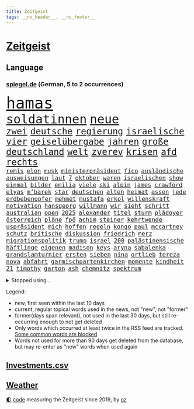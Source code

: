 ```yaml
---
title: Zeitgeist
tags: __no_header__, __no_footer__
---
```


# [Zeitgeist](https://oliz.io/zeitgeist/)

## Language

<h3><a href="https://www.spiegel.de" target="_blank">spiegel.de</a> (German, 5 to 2 occurrences)</h3>
<p style="font-family:monospace">
<span style="font-size:32pt"><a href="news_links.html#hamas" class="current">hamas</a></span>
<br>
<span style="font-size:25pt"><a href="news_links.html#soldatinnen" class="new">soldatinnen</a></span>
<span style="font-size:25pt"><a href="news_links.html#neue" class="current">neue</a></span>
<br>
<span style="font-size:18pt"><a href="news_links.html#zwei" class="current">zwei</a></span>
<span style="font-size:18pt"><a href="news_links.html#deutsche" class="current">deutsche</a></span>
<span style="font-size:18pt"><a href="news_links.html#regierung" class="current">regierung</a></span>
<span style="font-size:18pt"><a href="news_links.html#israelische" class="current">israelische</a></span>
<span style="font-size:18pt"><a href="news_links.html#vier" class="current">vier</a></span>
<span style="font-size:18pt"><a href="news_links.html#geiselübergabe" class="new">geiselübergabe</a></span>
<span style="font-size:18pt"><a href="news_links.html#jahren" class="current">jahren</a></span>
<span style="font-size:18pt"><a href="news_links.html#große" class="current">große</a></span>
<span style="font-size:18pt"><a href="news_links.html#deutschland" class="current">deutschland</a></span>
<span style="font-size:18pt"><a href="news_links.html#welt" class="current">welt</a></span>
<span style="font-size:18pt"><a href="news_links.html#zverev" class="current">zverev</a></span>
<span style="font-size:18pt"><a href="news_links.html#krisen" class="current">krisen</a></span>
<span style="font-size:18pt"><a href="news_links.html#afd" class="current">afd</a></span>
<span style="font-size:18pt"><a href="news_links.html#rechts" class="current">rechts</a></span>
<br>
<span style="font-size:12pt"><a href="news_links.html#remis" class="current">remis</a></span>
<span style="font-size:12pt"><a href="news_links.html#elon" class="current">elon</a></span>
<span style="font-size:12pt"><a href="news_links.html#musk" class="current">musk</a></span>
<span style="font-size:12pt"><a href="news_links.html#ministerpräsident" class="current">ministerpräsident</a></span>
<span style="font-size:12pt"><a href="news_links.html#fico" class="current">fico</a></span>
<span style="font-size:12pt"><a href="news_links.html#ausländische" class="current">ausländische</a></span>
<span style="font-size:12pt"><a href="news_links.html#ausweisungen" class="new">ausweisungen</a></span>
<span style="font-size:12pt"><a href="news_links.html#laut" class="current">laut</a></span>
<span style="font-size:12pt"><a href="news_links.html#7" class="current">7</a></span>
<span style="font-size:12pt"><a href="news_links.html#oktober" class="current">oktober</a></span>
<span style="font-size:12pt"><a href="news_links.html#waren" class="current">waren</a></span>
<span style="font-size:12pt"><a href="news_links.html#israelischen" class="current">israelischen</a></span>
<span style="font-size:12pt"><a href="news_links.html#show" class="current">show</a></span>
<span style="font-size:12pt"><a href="news_links.html#einmal" class="current">einmal</a></span>
<span style="font-size:12pt"><a href="news_links.html#bilder" class="current">bilder</a></span>
<span style="font-size:12pt"><a href="news_links.html#emilia" class="current">emilia</a></span>
<span style="font-size:12pt"><a href="news_links.html#viele" class="current">viele</a></span>
<span style="font-size:12pt"><a href="news_links.html#ski" class="current">ski</a></span>
<span style="font-size:12pt"><a href="news_links.html#alpin" class="current">alpin</a></span>
<span style="font-size:12pt"><a href="news_links.html#james" class="current">james</a></span>
<span style="font-size:12pt"><a href="news_links.html#crawford" class="new">crawford</a></span>
<span style="font-size:12pt"><a href="news_links.html#elyas" class="new">elyas</a></span>
<span style="font-size:12pt"><a href="news_links.html#m’barek" class="new">m’barek</a></span>
<span style="font-size:12pt"><a href="news_links.html#star" class="current">star</a></span>
<span style="font-size:12pt"><a href="news_links.html#deutschen" class="current">deutschen</a></span>
<span style="font-size:12pt"><a href="news_links.html#alten" class="current">alten</a></span>
<span style="font-size:12pt"><a href="news_links.html#heimat" class="current">heimat</a></span>
<span style="font-size:12pt"><a href="news_links.html#assen" class="new">assen</a></span>
<span style="font-size:12pt"><a href="news_links.html#jede" class="current">jede</a></span>
<span style="font-size:12pt"><a href="news_links.html#erdbebenopfer" class="new">erdbebenopfer</a></span>
<span style="font-size:12pt"><a href="news_links.html#mehmet" class="current">mehmet</a></span>
<span style="font-size:12pt"><a href="news_links.html#mustafa" class="new">mustafa</a></span>
<span style="font-size:12pt"><a href="news_links.html#erkol" class="new">erkol</a></span>
<span style="font-size:12pt"><a href="news_links.html#willenskraft" class="new">willenskraft</a></span>
<span style="font-size:12pt"><a href="news_links.html#motivation" class="new">motivation</a></span>
<span style="font-size:12pt"><a href="news_links.html#hansgeorg" class="new">hansgeorg</a></span>
<span style="font-size:12pt"><a href="news_links.html#willmann" class="new">willmann</a></span>
<span style="font-size:12pt"><a href="news_links.html#wir" class="current">wir</a></span>
<span style="font-size:12pt"><a href="news_links.html#sieht" class="current">sieht</a></span>
<span style="font-size:12pt"><a href="news_links.html#schritt" class="current">schritt</a></span>
<span style="font-size:12pt"><a href="news_links.html#australian" class="current">australian</a></span>
<span style="font-size:12pt"><a href="news_links.html#open" class="current">open</a></span>
<span style="font-size:12pt"><a href="news_links.html#2025" class="current">2025</a></span>
<span style="font-size:12pt"><a href="news_links.html#alexander" class="current">alexander</a></span>
<span style="font-size:12pt"><a href="news_links.html#titel" class="current">titel</a></span>
<span style="font-size:12pt"><a href="news_links.html#sturm" class="current">sturm</a></span>
<span style="font-size:12pt"><a href="news_links.html#plädoyer" class="current">plädoyer</a></span>
<span style="font-size:12pt"><a href="news_links.html#österreich" class="current">österreich</a></span>
<span style="font-size:12pt"><a href="news_links.html#pläne" class="current">pläne</a></span>
<span style="font-size:12pt"><a href="news_links.html#fpö" class="current">fpö</a></span>
<span style="font-size:12pt"><a href="news_links.html#achim" class="new">achim</a></span>
<span style="font-size:12pt"><a href="news_links.html#steiner" class="current">steiner</a></span>
<span style="font-size:12pt"><a href="news_links.html#kehrtwende" class="current">kehrtwende</a></span>
<span style="font-size:12pt"><a href="news_links.html#uspräsident" class="current">uspräsident</a></span>
<span style="font-size:12pt"><a href="news_links.html#mich" class="current">mich</a></span>
<span style="font-size:12pt"><a href="news_links.html#hoffen" class="current">hoffen</a></span>
<span style="font-size:12pt"><a href="news_links.html#regeln" class="current">regeln</a></span>
<span style="font-size:12pt"><a href="news_links.html#kongo" class="current">kongo</a></span>
<span style="font-size:12pt"><a href="news_links.html#paul" class="current">paul</a></span>
<span style="font-size:12pt"><a href="news_links.html#mccartney" class="current">mccartney</a></span>
<span style="font-size:12pt"><a href="news_links.html#schutz" class="current">schutz</a></span>
<span style="font-size:12pt"><a href="news_links.html#britische" class="current">britische</a></span>
<span style="font-size:12pt"><a href="news_links.html#diskussion" class="current">diskussion</a></span>
<span style="font-size:12pt"><a href="news_links.html#friedrich" class="current">friedrich</a></span>
<span style="font-size:12pt"><a href="news_links.html#merz" class="current">merz</a></span>
<span style="font-size:12pt"><a href="news_links.html#migrationspolitik" class="current">migrationspolitik</a></span>
<span style="font-size:12pt"><a href="news_links.html#trump" class="current">trump</a></span>
<span style="font-size:12pt"><a href="news_links.html#israel" class="current">israel</a></span>
<span style="font-size:12pt"><a href="news_links.html#200" class="current">200</a></span>
<span style="font-size:12pt"><a href="news_links.html#palästinensische" class="current">palästinensische</a></span>
<span style="font-size:12pt"><a href="news_links.html#häftlinge" class="current">häftlinge</a></span>
<span style="font-size:12pt"><a href="news_links.html#eigenen" class="current">eigenen</a></span>
<span style="font-size:12pt"><a href="news_links.html#madison" class="current">madison</a></span>
<span style="font-size:12pt"><a href="news_links.html#keys" class="new">keys</a></span>
<span style="font-size:12pt"><a href="news_links.html#aryna" class="new">aryna</a></span>
<span style="font-size:12pt"><a href="news_links.html#sabalenka" class="new">sabalenka</a></span>
<span style="font-size:12pt"><a href="news_links.html#grandslamturnier" class="current">grandslamturnier</a></span>
<span style="font-size:12pt"><a href="news_links.html#ersten" class="current">ersten</a></span>
<span style="font-size:12pt"><a href="news_links.html#sieben" class="current">sieben</a></span>
<span style="font-size:12pt"><a href="news_links.html#nina" class="current">nina</a></span>
<span style="font-size:12pt"><a href="news_links.html#ortlieb" class="new">ortlieb</a></span>
<span style="font-size:12pt"><a href="news_links.html#tereza" class="new">tereza</a></span>
<span style="font-size:12pt"><a href="news_links.html#nova" class="current">nova</a></span>
<span style="font-size:12pt"><a href="news_links.html#abfahrt" class="current">abfahrt</a></span>
<span style="font-size:12pt"><a href="news_links.html#garmischpartenkirchen" class="current">garmischpartenkirchen</a></span>
<span style="font-size:12pt"><a href="news_links.html#momente" class="current">momente</a></span>
<span style="font-size:12pt"><a href="news_links.html#kindheit" class="current">kindheit</a></span>
<span style="font-size:12pt"><a href="news_links.html#21" class="current">21</a></span>
<span style="font-size:12pt"><a href="news_links.html#timothy" class="new">timothy</a></span>
<span style="font-size:12pt"><a href="news_links.html#garton" class="new">garton</a></span>
<span style="font-size:12pt"><a href="news_links.html#ash" class="new">ash</a></span>
<span style="font-size:12pt"><a href="news_links.html#chemnitz" class="new">chemnitz</a></span>
<span style="font-size:12pt"><a href="news_links.html#spektrum" class="new">spektrum</a></span>
</p>
<details>
<summary>Stopped using...</summary>
<p class="former" style="font-size:12pt">
kohle(1556) angela(1555) autor(1555) merkel(1555) vereinigten(1555) befinden(1554) evakuiert(1554) gefährliche(1554) münchner(1554) nationalmannschaft(1554) also(1553) amsterdam(1553) belarus(1553) beobachten(1553) hsv(1553) hört(1553) brüssel(1552) dies(1552) märz(1552) sv(1552) unabhängige(1552) wechseln(1552) arbeitnehmer(1551) erklärung(1551) geschäfte(1551) jedem(1551) pflege(1551) schaltet(1551) gefährlichen(1550) gewaltig(1550) tragen(1550) verfolgen(1550) angeklagte(1549) ausgeschlossen(1549) beispielen(1549) daher(1549) entdeckte(1549) fielen(1549) kolumnist(1549) kraftvoll(1549) literatur(1549) passt(1549) ronaldo(1549) zuschauer(1549) ankündigung(1548) carsten(1548) einigung(1548) landtag(1548) philippinen(1548) versprochen(1548) besitzer(1547) gastgeber(1547) türkische(1547) zeitweise(1547) befreien(1546) bestellt(1546) brücke(1546) bundesrepublik(1546) freiheitsstrafe(1546) herbst(1546) litauen(1546) sichern(1546) spekuliert(1546) wettbewerb(1546) 2019(1545) rettet(1545) schiedsrichter(1545) texas(1545) fußballprofi(1544) nordsee(1544) polens(1544) 31(1543) bestimmt(1543) bundesstaat(1543) enthüllt(1543) netzwerk(1543) sports(1543) tötung(1543) augsburg(1542) ausfallen(1542) beschlossen(1542) verbindet(1542) beziehungen(1541) empört(1541) i(1541) regt(1541) 3(1540) erneuten(1540) distanz(1539) produktion(1539) ii(1538) schaffte(1538) kontakte(1537) jüngere(1536) zurückgegangen(1534) vieles(1533) belegen(1532) katholischen(1532) geprägt(1531) mission(1531) presse(1531) züge(1531) halb(1530) heftigen(1530) mehrerer(1530) münster(1530) bestmarke(1527) konkrete(1527) whatsapp(1526) gehörte(1521) munition(1516) katharina(1507) maschinen(1484) berichtete(1458) gestanden(1330) sammelt(1293) truppe(1292) verdi(1290) freigesprochen(1274) verbunden(1273) verurteilung(1269) 700(1246) kameras(1244) konzerns(1242) erkrankte(1240) ukrainischer(1238) angestellten(1220) entstanden(1205) vorfeld(1194) regierungschefin(1179) elke(1176) heidenreich(1176) gestört(1158) roth(1158) luftwaffe(1153) einziger(1131) ukrainer(1117) bat(1109) gefechte(1101) genehmigt(1101) afrikanischen(1075) herausgefunden(1072) verantwortlichen(1059) baustelle(1027) künstlerin(1027) hochrangigen(1022) überlebenden(1011) wall(1006) aufeinander(980) grünenpolitikerin(960) kaffee(944) misshandelt(938) profi(936) neustart(926) partnerin(919) verstoßen(918) verzeichnet(918) rettungsaktion(907) folgten(904) chinesen(899) drohnenangriff(894) island(888) wagner(888) führten(880) peru(876) raten(876) 63(872) ereignet(850) zurückkehren(850) aviv(834) einsamkeit(833) aktivist(824) methoden(822) pakete(822) pjöngjang(819) forschung(811) fängt(799) erreichbar(792) ausgemacht(787) redet(780) abbauen(776) pop(769) wechselte(766) mächtige(762) tauchte(750) legendäre(749) fahnder(738) sachsens(727) erleidet(726) flaschen(720) ricarda(717) freiwillige(705) jäger(704) schweres(698) vermeintliche(692) uefa(691) außergewöhnlich(687) ministerpräsidenten(685) uhren(685) aufträge(682) 15jähriger(671) rio(669) angenommen(667) laden(667) kreuz(665) betreiben(663) dringen(661) fließen(661) diplomatische(648) heimlich(648) schließung(647) dringt(634) schottischen(629) amtsinhaber(628) jagen(618) forscherin(615) kretschmer(610) arabischen(608) lied(607) zürich(606) rechter(604) gelände(597) schockiert(596) schlagabtausch(594) gehandelt(590) bundeshaushalt(589) helden(586) fürth(580) wuchs(579) zwischenfall(568) basis(565) selben(565) 2013(564) lebend(562) milliardenschweren(560) fußballem(553) prägte(553) flieger(548) erweitert(545) stockt(541) bewaffnete(536) politikerinnen(535) schönste(531) häfen(528) stützen(525) prägen(513) 96(512) militärhilfe(511) amerikanischen(502) nordkoreas(501) 03(497) umgehend(494) beute(492) onkel(491) fußballfans(484) weitet(484) moritz(477) lebende(472) getöteter(469) verheiratet(467) raumstation(458) medizinische(457) tabellenführung(455) taugen(453) asylverfahren(452) emotionaler(444) erfindung(444) gewähren(432) kilo(430) adam(423) recep(421) tayyip(421) beyoncé(415) beschuldigte(414) stellten(414) influencerin(413) verhält(411) bombardiert(410) produzent(408) wisconsin(408) gespalten(407) dfbteam(402) figur(402) beklagen(399) großstädten(399) notlage(399) islamische(398) leise(398) bedrängnis(393) notfall(393) wahre(392) südosten(390) unwahrscheinlich(390) trauen(389) buchempfehlungen(385) positives(385) vergleichsweise(385) riesigen(383) aufgebaut(382) ermittlungsverfahren(381) zeitalter(381) is(380) oma(380) astronauten(378) iss(378) hektar(375) finanziellen(372) temu(370) bunker(368) schumacher(367) rutscht(366) australischer(362) ehren(351) allgegenwärtig(343) matteo(343) potsdam(341) 160(338) spottet(337) harvey(334) potsdamer(333) reihenweise(333) trick(330) minderjährigen(328) verbotene(328) schwein(327) plänen(326) marathon(325) realistische(324) alzheimer(323) begeistern(323) fraglich(323) hing(322) ausmacht(319) gerieten(318) maximilian(317) reklamiert(316) garweg(315) potter(314) pferde(312) übertrieben(312) fair(311) sitze(310) rihanna(308) 35000(306) mitmachen(305) fremden(304) heilbronn(303) ehen(302) erfüllung(301) jacht(301) angeschlagene(298) haiti(297) lizenz(296) pogačar(296) tadej(296) andrang(295) kümmerte(294) segeln(292) verstappen(292) geringer(291) diana(290) dominierte(289) royals(288) porträt(287) rekonstruieren(283) einblick(281) afdabgeordneter(280) unseres(278) bekannter(277) faktencheck(276) ruhrgebiet(275) studien(274) verläuft(273) vorfahren(272) fußballbund(271) fußballers(269) bräuchte(264) relativ(258) chinese(256) mischt(256) diplomatischen(255) vergisst(254) entgeht(253) weltgrößten(252) regelung(251) usgericht(251) bmw(250) fuchs(250) kriselnden(248) gezielten(246) jessica(244) menschheit(244) premiers(243) euphorie(242) kadyrow(242) ramsan(242) polarisiert(241) raumschiff(241) leitete(240) geldwäsche(239) begeisterung(238) gene(238) hitlers(238) mercedesbenz(238) 21jährige(236) flop(236) verpassten(236) unbekanntes(235) tischtennis(234) verletzen(234) mysteriösen(232) heidenreichs(231) m(231) beschließen(230) wahlergebnis(230) absagen(229) einzig(228) planten(228) afrikanische(227) auseinandersetzungen(226) fernost(226) vergleichen(224) veronika(224) griechische(222) schumachers(222) christen(221) staatsbesuch(220) bekundet(219) googles(218) shitstorm(218) stich(218) ausgebrannt(217) kigenerierten(216) stadtverwaltung(216) verschwörungsmythen(216) durchschnittlich(211) verwaltungsgericht(211) gabe(210) rohr(210) anfangs(208) verwüstet(208) existieren(207) lebewesen(207) verzehr(207) cockpit(206) zurückzahlen(206) indische(205) lauern(205) seltenen(204) zwischenzeitlich(202) spuckt(201) grünenabgeordnete(200) grüner(200) fußballspiel(199) nachtzug(199) bundeskriminalamt(198) kräftige(198) vielfalt(196) postings(195) strebt(195) rechtliche(194) hogan(192) königliche(192) leeren(192) mick(192) moderierte(192) abgerissen(191) look(190) meiner(190) gündoğan(189) i̇lkay(189) zulassung(189) passende(188) usmilitär(188) medikament(187) ruf(187) erfinden(186) nations(184) zeichnen(184) erschüttern(183) überzeugte(183) blutige(182) erwischt(182) strenge(181) wahrscheinlicher(180) erotik(179) oberfläche(179) selbstzweifel(179) afdwähler(178) krankenwagen(178) existiert(177) heimwm(175) zwölfjährige(175) satellitenbilder(174) niedrigsten(173) verkörpert(173) zuspruch(173) clips(172) cnn(172) geschah(172) führungswechsel(171) erpressung(170) vorgeschlagen(168) überfiel(168) 83(167) erschöpfung(167) gruppenphase(167) age(166) schwimmt(166) mafia(165) martina(165) sekte(165) 25000(164) finanzministerin(164) gewehr(164) sparprogramm(164) knüpfen(163) potenzielle(163) behauptete(161) dir(160) transport(160) kolumbianischen(159) lächerlich(159) iron(158) analysen(157) 73(156) ausgestattet(156) eigenschaften(156) sechsten(156) funktion(155) feiertagen(154) bond(153) gegenschlag(152) verzeihung(152) riese(151) racing(150) renate(150) rennfahrer(149) rufe(149) entschuldigte(148) gründlich(148) äußere(148) sprengsatz(147) umweltkatastrophe(147) 1993(146) gemeinsamkeiten(146) einladen(145) ifoindex(145) kunstwerke(145) valley(145) zurückschlagen(144) weltrekorde(143) ermöglicht(142) riskant(142) autokrat(141) charts(140) signale(140) hergestellt(139) süchtig(139) ceo(138) terroranschlag(138) australische(137) neumann(137) würzburg(137) abgebaut(136) asiatischen(136) autofahrten(136) filialen(136) sparpläne(136) biologische(135) gebiets(135) landstraßen(135) stritt(135) enthoben(134) ifoinstituts(134) kabul(134) verbannt(134) verweis(134) hassan(133) berufliche(132) erstattet(132) frauenrechte(132) arbeitsplätze(131) lava(131) ajax(130) ikea(130) polnischer(130) abgefangen(129) brasilianischen(129) steuerzahler(129) überrumpelt(129) bauarbeiten(128) libyen(128) verkörperte(127) basketballweltmeister(126) betäubt(126) burkhard(126) pakistanischen(126) dietmar(125) gunn(125) 007(124) anschlags(124) globaler(124) mpox(124) nachhaltig(124) mpoxvariante(123) spieltag(123) trost(123) videospiele(123) beweis(122) finanzexperte(122) angeschossen(121) h(121) ladesäulen(121) mahnung(121) miss(121) sc(119) sobald(119) alex(118) erreger(118) kloeppel(118) unverzichtbar(118) festgenommene(117) karsten(117) emiraten(116) langsamer(116) ten(116) befugnisse(115) begleichen(115) gestiegenen(115) südfrankreich(115) aufhört(114) bundesrichter(114) restauriert(114) sportlern(114) essenziell(113) vergabe(113) zwang(113) abgeschnitten(112) alleine(112) besatzungsmitglieder(112) apprentice(111) vwchef(111) zulässig(111) geliebten(110) teuersten(110) auslosung(109) dfbkapitän(109) hoppenstedt(109) notwendig(109) udo(109) verunglückten(108) horrenden(107) dreieinhalb(106) hama(106) inland(106) lebensmittelpreise(105) vermittelt(103) wiedereröffnung(103) achillessehne(102) aston(102) lebender(102) spiegelrecherchen(102) dreier(101) exrafterrorist(100) infiziert(100) vergewaltigungsprozess(100) landespolitiker(99) rätselhaften(99) schwergewicht(99) eingeliefert(98) einziehen(98) indigene(98) marketing(98) rtl+(98) tiktokstar(98) tvmoderator(98) flutopfer(97) ufer(97) bescheid(96) fabriken(96) juristischen(96) techno(96) usedom(96) autofahrern(95) fernzuhalten(95) stunts(95) bösen(94) ursprung(94) verwandten(94) günstigere(93) ignorierte(93) streamingdienst(93) volkswagens(93) weltfußballer(93) bomber(91) country(91) verbotenen(91) afc(90) hermann(90) schlüsse(90) todesurteil(90) 17jährigen(89) a6(89) augenarzt(89) erpresser(89) gewaschen(89) igor(89) misere(89) tierischen(89) hape(88) kerkeling(88) passend(88) verstorbenem(88) führungspersonal(87) klaut(87) lehmann(87) nsdap(87) täuschte(87) billiger(86) erschreckend(86) frische(86) prozessbeginn(86) sensible(86) bundespartei(85) dementsprechend(85) filmförderung(85) gestützt(85) giro(85) minutenprotokoll(85) neuverfilmung(85) seebrücke(85) segeberg(85) techniker(85) wirke(85) gedankenkarussell(84) kapitäns(84) machtoption(84) massenmörder(84) meistgesuchten(84) nachgefragt(84) pubs(84) tarifgespräche(84) überwältigt(84) ergeht(83) flugobjekte(83) schrammt(83) wohnhäuser(83) aktueller(82) esse(82) kräftigen(82) natenom(82) semester(82) transsexuelle(82) lev(81) oregon(81) seltsames(81) vorhersage(81) adnoc(80) beheben(80) covestro(80) erik(80) führungskräfte(80) kern(80) telefonnummer(80) ölkonzern(80) arafat(79) bezogen(79) elfjähriges(79) energiesektor(79) hollywoodschauspieler(79) schmieden(79) transfermarkt(79) fünfjährige(78) jersey(78) kabine(78) landesinneren(78) stanley(78) tageszeit(78) tötungsdelikts(78) unvorhergesehenen(78) bedrohte(77) gedenkt(77) ingenieure(77) kristina(77) menü(77) pflegeversicherung(77) beispielloser(76) dankbarkeit(76) geoffrey(76) kürzel(76) sportvereinen(76) autokennzeichen(75) kategorie(75) 50jährige(74) didi(74) erntezeit(74) fatal(74) geburtenrate(74) höchstens(74) laufe(73) spiegeltexte(73) unerreichbar(73) winzig(73) beharrlich(72) engelshaar(72) exklusiv(72) gebäuden(72) gibt's(72) kitamisere(72) pistazienfüllung(72) schokolade(72) bibel(71) britta(71) epos(71) freundlicher(71) kita(71) präsenz(71) regierungschefs(71) rekordniveau(71) sandberg(71) spiegelkorrespondentin(71) bundesrat(70) deckte(70) dunkelheit(70) heftigem(70) knapper(70) radaktivisten(70) erzieher(69) erzieherinnen(69) gleichgesinnten(69) wahnsinnig(69) avignonprozess(68) fortan(68) herrschte(68) kantersieg(68) lachen(68) meilenstein(68) mobilfunk(68) passe(68) strukturellen(68) adventskalender(67) ernüchternd(67) familienpolitik(67) finn(67) hefter(67) spohr(67) studios(67) unternehmensberater(67) verdienenden(67) bröckeln(66) nebenwirkungen(66) anfliegende(65) effiziente(65) entlastungen(65) schubert(65) topverdiener(65) verstorbener(65) antike(64) delfine(64) erkältung(64) spalten(64) superman(64) werkstattkosten(64) 80000(63) regierungsangaben(63) schlappe(63) bas(62) beleg(62) bärbel(62) door(62) guido(62) kasan(62) krisenherden(62) modellen(62) steuerentlastungen(62) tarifstreit(62) verbrennen(62) wehrdienst(62) weiden(62) aka(61) andrij(61) gefährdung(61) liv(61) selfcare(61) strömquist(61) verwandte(61) fahre(60) fußballliga(60) gelder(60) geldtransportbranche(60) greuther(60) nordgaza(60) rüstungsexporte(60) schachweltmeister(60) spiegelde(60) vatikan(60) journal(59) leuven(59) musikproduzent(59) noalynn(59) synthetische(59) vertretungen(59) kraftvolle(58) traditionell(58) bewunderung(57) dunkles(57) kredit(57) that(57) verschenkt(57) bestehe(56) nordosten(56) offizieller(56) tortur(56) waggons(56) 13jährigen(55) 39(55) ausdruck(55) bedrohungen(55) blatt(55) deutschkolumne(55) hag(55) heiliges(55) hinterließ(55) kostümiert(55) megaprojekt(55) 78(54) geldautomatensprenger(54) gysi(54) krankgeschrieben(54) luftaufnahmen(54) löhne(54) rúben(54) topdiplomaten(54) verfilmt(54) elbtower(53) helena(53) kalkulieren(53) mahnte(53) propagandashow(53) sound(53) verspätet(53) zurückgeholt(53) ökonomische(53) bosnien(52) eingeleitet(52) hamburgs(52) kleinsten(52) sexismus(52) usbotschafter(52) angebliches(51) argwohn(51) gesundheitsrisiken(51) klimaziele(51) sexy(51) süßes(51) versetzte(51) wiedereröffnet(51) bournemouth(50) gespür(50) glänzen(50) kommissarin(50) mobile(50) schulzeit(50) university(50) anrufer(49) kaspischen(49) nets(49) sparplan(49) village(49) abouchaker(48) ansprache(48) beliebte(48) beten(48) bundestagspräsidentin(48) facebookpost(48) herausgegeben(48) millionenstrafe(48) spiegeltvreporter(48) urwald(48) augenblick(47) koalitionsstreit(47) orlando(47) smartwatch(47) smog(47) strafverfahren(47) usbörse(47) verkleideter(47) homosexuelle(46) jesus(46) maccabi(46) rechnete(46) schweinen(46) gröner(45) kathedrale(45) kleinste(45) transparent(45) ausreichenden(44) echtheit(44) kinderkrankenhaus(44) künast(44) mitbringen(44) feuerwerkskörpern(43) frühestens(43) kukies(43) portauprince(43) wirtschaftsweisen(43) bratsommer(42) münchnerinnen(42) rückführung(42) verhöhnt(42) atalanta(41) impfquoten(41) bergamo(40) beschlüsse(40) bildungsweg(40) ozean(40) popkonzert(40) rituale(40) seniorenheim(40) sozialdemokratin(40) streaming(40) weiterfahren(40) dortige(39) erinnerte(39) fahrplan(39) kennzeichen(39) personalentscheidungen(39) purzeln(39) spielchen(39) verordnet(39) abkehr(38) gekündigte(38) mittelgebirgen(38) bundestages(37) delegation(37) entschädigungen(37) etablierte(37) haldenwang(37) kay(37) lästige(37) scholz'(37) unerfahrenen(37) unterseekabel(37) versicherten(37) columbus(36) levi(36) skigebiet(36) unsicheren(36) autoreifen(35) barbra(35) christdemokrat(35) fidelius(35) graça(35) keineswegs(35) peters(35) schmid(35) streisand(35) weihnachtsferien(35) weihnachtsshow(35) bisheriger(34) erschütternd(34) kardinal(34) resilienz(34) erpressen(33) funkspruch(33) hort(33) kaufmann(33) rentensystem(33) schuldgefühle(33) verwundete(33) begehrt(32) cadillac(32) comicfigur(32) dringender(32) entfesselt(32) gans(32) gebaute(32) gesteckt(32) grundsteuer(32) stadtbild(32) dauerherrscher(31) fluchen(31) grauens(31) janeiro(31) kalte(31) interpretieren(30) kulturstaatsministerin(30) lieferengpässen(30) religion(30) stadtteilen(30) terminiert(30) dutzendfache(29) hsvtrainer(29) jahrzehnts(29) leerstand(29) schmerzlich(29) sido(29) tarif(29) ältestes(29) zulieferern(28) dealern(27) dichter(27) fabrik(27) höhen(27) jugendschutz(27) notbremse(27) r(27) sbahn(27) spießig(27) verrate(27) augenblicke(26) birgt(26) entwürfe(26) museums(26) ortschaften(26) skifahrer(26) speisen(26) startrainer(26) timo(26) zehnjährigen(26) 2005(25) bezieht(25) general(25) knappheit(25) nuklearen(25) rumäniens(25) sehnsuchtsort(25) vanessa(25) verlauf(25) ach(24) feuerte(24) gnirke(24) landeskriminalamt(24) moskauer(24) sag(24) sprüche(24) wärmeversorgung(24) abwasser(23) estland(23) kinderlähmung(23) polioviren(23) rheinischbergischen(23) tarifkonflikt(23) territoriale(23) tränengas(23) aufklärt(22) christkind(22) herrn(22) komödien(22) nahrung(22) regierenden(22) traditionen(22) völkerrecht(22) beatle(21) dommaraju(21) erledigen(21) fluggesellschaft(21) grübeln(21) gukesh(21) handelskrieg(21) jacke(21) lichterglanz(21) rebellen(21) selbstoptimierung(21) spionierte(21) zurückgerufen(21) benz(20) brutaler(20) einziges(20) großstadt(20) handelskriegs(20) neuester(20) pfälzerwald(20) strategiepapier(20) brian(19) games(19) grimm(19) mariupol(19) stille(19) thompson(19) torwarts(19) uboote(19) gerutscht(18) großeltern(18) medizinischen(18) steigert(18) einheimischen(17) feministischen(17) höhle(17) ubooten(17) wiedergewählt(17) zuließ(17) assads(16) feigenbaums(16) kürzesten(16) mache(16) merlin(16) neuss(16) polzin(16) rasoulof(16) rupert(16) saat(16) überraschungen(16) ausdrücklich(15) ausfuhr(15) diwstudie(15) dramé(15) festlichen(15) interessieren(15) mouhamed(15) verbrauchern(15) verona(15) wiederum(15) ernsten(14) günstigste(14) ifoumfrage(14) konkurrieren(14) mammut(14) schauspielerinnen(14) verschlechtert(14) amüsiert(13) eujustizkommissar(13) luigi(13) möller(13) reynders(13) amateurvideos(12) assadfamilie(12) blind(12) boni(12) freigegeben(12) lernte(12) problemlos(12) tänzerinnen(12) verbrennungsmotor(12) angekurbelt(11) drucks(11) summen(11) volksbank(11)
</p>
</details>
<p>Legend:
<ul>
<li><span class="new">new</span>, first seen within the last 10 days</li>
<li><span class="current">current</span>, regular topical words used in the news, not "new", not "former"</li>
<li><span class="former">former(days span relevant)</span>, not used in the last 30 days, but still re-occurring enough to not get deleted</li>
<li>Only words which occurred at least twice in the RSS feed are tracked. <a href="language/filters.py">Some common words are blocked</a></li>
<li>Words not used for more than 90 days get deleted from the database, but may re-enter as "new" words when used again</li>
</ul>
</p>

## [Investments](investments.html)[.csv](investments.csv)

## [Weather](weather.html)

<footer>
<a href="javascript:toggleTheme()" class="nav">🌓</a>
<a href="https://github.com/ooz/zeitgeist">code</a> measuring the Zeitgeist since 2019, by <a href="https://oliz.io">oz</a>
</footer>
